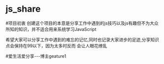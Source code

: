 # js_share
#项目初衷
创建这个项目的本意是分享工作中遇到的js技巧以及js有趣但不为大众所知的知识，并不适合用来系统学习JavaScript

希望大家可以分享工作中遇到的难忘的记忆,同时也记录大家进步的足迹,分享知识点会保持在99以下，因为太多时反而
会让人眼花缭乱

#爱生活爱分享---博主geature1